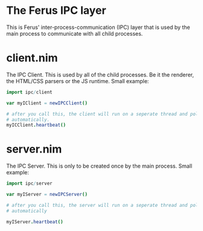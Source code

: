 # The Ferus IPC layer

This is Ferus' inter-process-communication (IPC) layer that is used by the main
process to communicate with all child processes.

# client.nim

The IPC Client. This is used by all of the child processes. Be it the renderer,
the HTML/CSS parsers or the JS runtime. Small example:
```nim
import ipc/client

var myIClient = newIPCClient()

# after you call this, the client will run on a seperate thread and poll itself
# automatically.
myICClient.heartbeat()
```

# server.nim

The IPC Server. This is only to be created once by the main process. Small example:
```nim
import ipc/server

var myIServer = newIPCServer()

# after you call this, the server will run on a seperate thread and poll itself
# automatically

myIServer.heartbeat()
```
